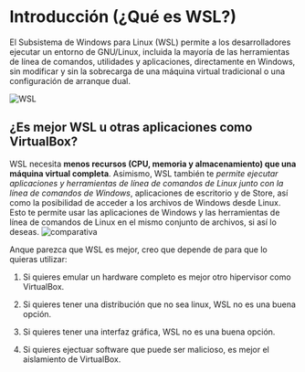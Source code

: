 # Introducción (¿Qué es WSL?)

El Subsistema de Windows para Linux (WSL) permite a los desarrolladores ejecutar un entorno de GNU/Linux, incluida la mayoría de las herramientas de línea de comandos, utilidades y aplicaciones, directamente en Windows, sin modificar y sin la sobrecarga de una máquina virtual tradicional o una configuración de arranque dual.

![WSL](https://files.virgool.io/upload/users/7514/posts/gkyzfiy2mrnl/ahcoxbg5wvqs.png)

## ¿Es mejor WSL u otras aplicaciones como VirtualBox?
WSL necesita **menos recursos (CPU, memoria y almacenamiento) que una máquina virtual completa**. Asimismo, WSL también te *permite ejecutar aplicaciones y herramientas de línea de comandos de Linux junto con la línea de comandos de Windows*, aplicaciones de escritorio y de Store, así como la posibilidad de acceder a los archivos de Windows desde Linux. Esto te permite usar las aplicaciones de Windows y las herramientas de línea de comandos de Linux en el mismo conjunto de archivos, si así lo deseas.
![comparativa](image-1.png)

Anque parezca que WSL es mejor, creo que depende de para que lo quieras utilizar:

1. Si quieres emular un hardware completo es mejor otro hipervisor como VirtualBox.

2. Si quieres tener una distribución que no sea linux, WSL no es una buena opción.

3. Si quieres tener una interfaz gráfica, WSL no es una buena opción.

4. Si quieres ejectuar software que puede ser malicioso, es mejor el aislamiento de VirtualBox.